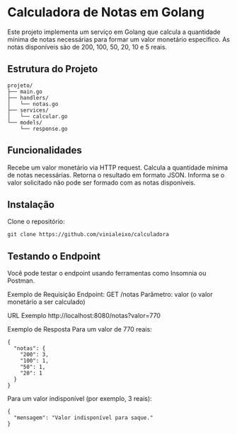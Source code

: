 # Calculadora de Notas em Golang

Este projeto implementa um serviço em Golang que calcula a quantidade mínima de notas necessárias para formar um valor monetário específico. As notas disponíveis são de 200, 100, 50, 20, 10 e 5 reais.

## Estrutura do Projeto

```plaintext
projeto/
├── main.go
├── handlers/
│   └── notas.go
├── services/
│   └── calcular.go
└── models/
    └── response.go
```

## Funcionalidades
Recebe um valor monetário via HTTP request.
Calcula a quantidade mínima de notas necessárias.
Retorna o resultado em formato JSON.
Informa se o valor solicitado não pode ser formado com as notas disponíveis.

## Instalação
Clone o repositório:
```plaintext 
git clone https://github.com/vinialeixo/calculadora
```


## Testando o Endpoint
Você pode testar o endpoint usando ferramentas como Insomnia ou Postman.

Exemplo de Requisição
Endpoint: GET /notas
Parâmetro: valor (o valor monetário a ser calculado)

URL Exemplo
http://localhost:8080/notas?valor=770


Exemplo de Resposta
Para um valor de 770 reais:
```plaintext 
{
  "notas": {
    "200": 3,
    "100": 1,
    "50": 1,
    "20": 1
  }
}
```
Para um valor indisponível (por exemplo, 3 reais):
```plaintext 
{
  "mensagem": "Valor indisponível para saque."
}
```
